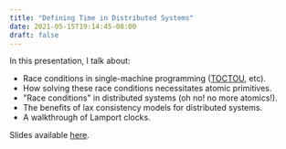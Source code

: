 ```yaml
---
title: "Defining Time in Distributed Systems"
date: 2021-05-15T19:14:45-08:00
draft: false
---
```


In this presentation, I talk about: 

- Race conditions in single-machine programming 
  ([TOCTOU](https://en.wikipedia.org/wiki/Time-of-check_to_time-of-use), etc).
- How solving these race conditions necessitates atomic primitives. 
- "Race conditions" in distributed systems (oh no! no more atomics!). 
- The benefits of lax consistency models for distributed systems. 
- A walkthrough of Lamport clocks. 

Slides available [here](/binary-search-club/defining-time-in-distributed-systems.pdf). 
